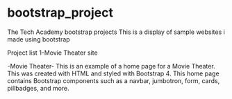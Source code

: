 # bootstrap_project
The Tech Academy bootstrap projects
This is a display of sample websites i made using bootstrap

Project list
1-Movie Theater site

-Movie Theater-
This is an example of a home page for a Movie Theater. This was created with HTML and styled with Bootstrap 4. This home page contains Bootstrap components such as a navbar, jumbotron, form, cards, pillbadges, and more.   
